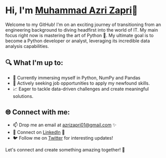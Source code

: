 # Hi, I'm [Muhammad Azri Zapri](https://github.com/CodingAzri)👋

Welcome to my GitHub! I'm on an exciting journey of transitioning from an engineering background to diving headfirst into the world of IT. My main focus right now is mastering the art of Python 🐍. My ultimate goal is to become a Python developer or analyst, leveraging its incredible data analysis capabilities.

## 🔍 What I'm up to:

- 🌱 Currently immersing myself in Python, NumPy and Pandas
- 💼 Actively seeking job opportunities to apply my newfound skills.
- 📈 Eager to tackle data-driven challenges and create meaningful solutions.

## 🌐 Connect with me:

- 📫 Drop me an email at [azrizapri01@gmail.com](mailto:azrizapri01@gmail.com) ✨
- 💼 Connect on [LinkedIn](https://www.linkedin.com/in/muhammadazribinzapri/) 👥
- 🐦 Follow me on [Twitter](https://twitter.com/azzacodes) for interesting updates!

Let's connect and create something amazing together! 🚀
